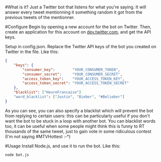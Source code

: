 #What is it?
Just a Twitter bot that listens for what you're saying. It will answer every tweet mentionning it something random it got from the previous tweets of the mentionner.

#Configure
Begin by opening a new account for the bot on Twitter. Then, create an application for this account on [dev.twitter.com](http://dev.twitter.com), and get the API keys.

Setup in config.json. Replace the Twitter API keys of the bot you created on Twitter in the file. Like this:

``` json
{
	"keys": {
		"consumer_key":        "YOUR_CONSUMER_TOKEN",
		"consumer_secret":     "YOUR_CONSUMER_SECRET",
		"access_token_key":    "YOUR_ACCESS_TOKEN_KEY",
		"access_token_secret": "YOUR_ACCESS_TOKEN_SECRET"
	},
	"blacklist": ["HeureFrancaise"]
	"word_blacklist": ["Justin", "Bieber", "#Belieber"]
}
```

As you can see, you can also specify a blacklist which will prevent the bot from replying to certain users: this can be particularly useful if you don't want the bot to be stuck in a loop with another bot.
You can blacklist words too, it can be useful when some people might think this is funny to RT thousands of the same tweet, just to gain vote in some
ridiculous contest (I'm not saying #MTVHottest :-°)

#Usage
Install Node.js, and use it to run the bot. Like this:

	node bot.js
